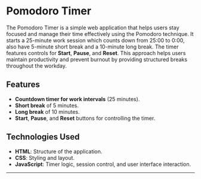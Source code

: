 
# Pomodoro Timer

The Pomodoro Timer is a simple web application that helps users stay focused and manage their time effectively using the Pomodoro technique. It starts a 25-minute work session which counts down from 25:00 to 0:00, also have 5-minute short break and a 10-minute long break. The timer features controls for **Start**, **Pause**, and **Reset**. This approach helps users maintain productivity and prevent burnout by providing structured breaks throughout the workday.

## Features
- **Countdown timer for work intervals** (25 minutes).
- **Short break** of 5 minutes.
- **Long break** of 10 minutes.
- **Start**, **Pause**, and **Reset** buttons for controlling the timer.

## Technologies Used
- **HTML**: Structure of the application.
- **CSS**: Styling and layout.
- **JavaScript**: Timer logic, session control, and user interface interaction.

---
